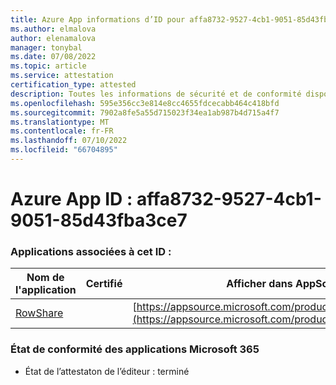 ```yaml
---
title: Azure App informations d’ID pour affa8732-9527-4cb1-9051-85d43fba3ce7
ms.author: elmalova
author: elenamalova
manager: tonybal
ms.date: 07/08/2022
ms.topic: article
ms.service: attestation
certification_type: attested
description: Toutes les informations de sécurité et de conformité disponibles pour affa8732-9527-4cb1-9051-85d43fba3ce7.
ms.openlocfilehash: 595e356cc3e814e8cc4655fdcecabb464c418bfd
ms.sourcegitcommit: 7902a8fe5a55d715023f34ea1ab987b4d715a4f7
ms.translationtype: MT
ms.contentlocale: fr-FR
ms.lasthandoff: 07/10/2022
ms.locfileid: "66704895"
---
```

# <a name="azure-app-id-affa8732-9527-4cb1-9051-85d43fba3ce7"></a>Azure App ID : affa8732-9527-4cb1-9051-85d43fba3ce7


### <a name="apps-associated-with-this-id"></a>Applications associées à cet ID :
| **Nom de l'application** | **Certifié** | **Afficher dans AppSource** |
|--------------|---------------|-----------------------|
| [RowShare](../forward/WA200002567.md) |  | [https://appsource.microsoft.com/product/office/WA200002567](https://appsource.microsoft.com/product/office/WA200002567) |

### <a name="microsoft-365-app-compliance-status"></a>État de conformité des applications Microsoft 365
- État de l’attestaton de l’éditeur : terminé

